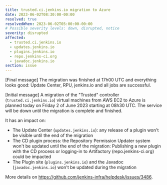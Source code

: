 ```yaml
---
title: trusted.ci.jenkins.io migration to Azure
date: 2023-06-02T08:30:00-00:00
resolved: true
resolvedWhen: 2023-06-02T05:00:00-00:00
# Possible severity levels: down, disrupted, notice
severity: disrupted
affected:
  - trusted.ci.jenkins.io
  - updates.jenkins.io
  - plugins.jenkins.io
  - repo.jenkins-ci.org
  - javadoc.jenkins.io
section: issue
---
```


[Final message]
The migration was finished at 17h00 UTC and everything looks good: Update Center, RPU, jenkins.io and all jobs are successful.

[Initial message]
A migration of the "Trusted" controller (`trusted.ci.jenkins.io`) virtual machines from AWS EC2 to Azure is planned today on Friday 2 of June 2023 starting at 08h30 UTC.
The service will be down until the migration is complete and finished.

It has an impact on:

- The Update Center (`updates.jenkins.io`): any release of a plugin won't be visible until the end of the migration
- The CD plugin process: the Repository Permission Updater system won't be updated until the end of the migration: Publishing a new plugin with the CD process or logging-in to Artifactory (repo.jenkins-ci.org)  could be impacted
- The Plugin site (`plugins.jenkins.io`) and the Javadoc (`javadoc.jenkins.io`) won't be updated during the migration

More details on <https://github.com/jenkins-infra/helpdesk/issues/3486>.
